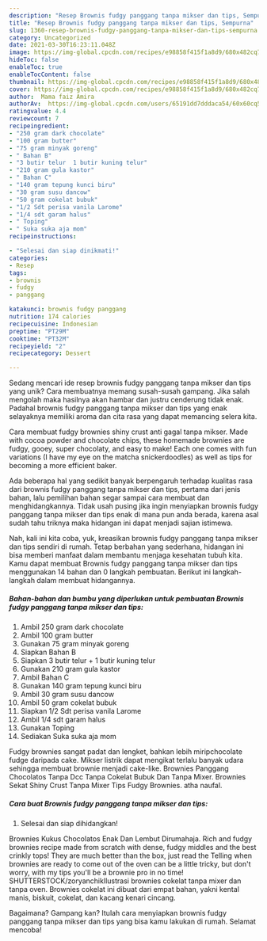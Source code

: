 ```yaml
---
description: "Resep Brownis fudgy panggang tanpa mikser dan tips, Sempurna"
title: "Resep Brownis fudgy panggang tanpa mikser dan tips, Sempurna"
slug: 1360-resep-brownis-fudgy-panggang-tanpa-mikser-dan-tips-sempurna
category: Uncategorized
date: 2021-03-30T16:23:11.048Z
image: https://img-global.cpcdn.com/recipes/e98858f415f1a8d9/680x482cq70/brownis-fudgy-panggang-tanpa-mikser-dan-tips-foto-resep-utama.jpg
hideToc: false
enableToc: true
enableTocContent: false
thumbnail: https://img-global.cpcdn.com/recipes/e98858f415f1a8d9/680x482cq70/brownis-fudgy-panggang-tanpa-mikser-dan-tips-foto-resep-utama.jpg
cover: https://img-global.cpcdn.com/recipes/e98858f415f1a8d9/680x482cq70/brownis-fudgy-panggang-tanpa-mikser-dan-tips-foto-resep-utama.jpg
author:  Mama faiz Amira
authorAv:  https://img-global.cpcdn.com/users/65191dd7dddaca54/60x60cq50/avatar.jpg
ratingvalue: 4.4
reviewcount: 7
recipeingredient:
- "250 gram dark chocolate"
- "100 gram butter"
- "75 gram minyak goreng"
- " Bahan B"
- "3 butir telur  1 butir kuning telur"
- "210 gram gula kastor"
- " Bahan C"
- "140 gram tepung kunci biru"
- "30 gram susu dancow"
- "50 gram cokelat bubuk"
- "1/2 Sdt perisa vanila Larome"
- "1/4 sdt garam halus"
- " Toping"
- " Suka suka aja mom"
recipeinstructions:

- "Selesai dan siap dinikmati!"
categories:
- Resep
tags:
- brownis
- fudgy
- panggang

katakunci: brownis fudgy panggang 
nutrition: 174 calories
recipecuisine: Indonesian
preptime: "PT29M"
cooktime: "PT32M"
recipeyield: "2"
recipecategory: Dessert

---
```



Sedang mencari ide resep brownis fudgy panggang tanpa mikser dan tips yang unik? Cara membuatnya memang susah-susah gampang. Jika salah mengolah maka hasilnya akan hambar dan justru cenderung tidak enak. Padahal brownis fudgy panggang tanpa mikser dan tips yang enak selayaknya memiliki aroma dan cita rasa yang dapat memancing selera kita.


Cara membuat fudgy brownies shiny crust anti gagal tanpa mikser. Made with cocoa powder and chocolate chips, these homemade brownies are fudgy, gooey, super chocolaty, and easy to make! Each one comes with fun variations (I have my eye on the matcha snickerdoodles) as well as tips for becoming a more efficient baker.

Ada beberapa hal yang sedikit banyak berpengaruh terhadap kualitas rasa dari brownis fudgy panggang tanpa mikser dan tips, pertama dari jenis bahan, lalu pemilihan bahan segar sampai cara membuat dan menghidangkannya. Tidak usah pusing jika ingin menyiapkan brownis fudgy panggang tanpa mikser dan tips enak di mana pun anda berada, karena asal sudah tahu triknya maka hidangan ini dapat menjadi sajian istimewa.


Nah, kali ini kita coba, yuk, kreasikan brownis fudgy panggang tanpa mikser dan tips sendiri di rumah. Tetap berbahan yang sederhana, hidangan ini bisa memberi manfaat dalam membantu menjaga kesehatan tubuh kita. Kamu dapat membuat Brownis fudgy panggang tanpa mikser dan tips menggunakan 14 bahan dan 0 langkah pembuatan. Berikut ini langkah-langkah dalam membuat hidangannya.

<!--inarticleads1-->

##### Bahan-bahan dan bumbu yang diperlukan untuk pembuatan Brownis fudgy panggang tanpa mikser dan tips:

1. Ambil 250 gram dark chocolate
1. Ambil 100 gram butter
1. Gunakan 75 gram minyak goreng
1. Siapkan  Bahan B
1. Siapkan 3 butir telur + 1 butir kuning telur
1. Gunakan 210 gram gula kastor
1. Ambil  Bahan C
1. Gunakan 140 gram tepung kunci biru
1. Ambil 30 gram susu dancow
1. Ambil 50 gram cokelat bubuk
1. Siapkan 1/2 Sdt perisa vanila Larome
1. Ambil 1/4 sdt garam halus
1. Gunakan  Toping
1. Sediakan  Suka suka aja mom


Fudgy brownies sangat padat dan lengket, bahkan lebih miripchocolate fudge daripada cake. Mikser listrik dapat mengikat terlalu banyak udara sehingga membuat brownie menjadi cake-like. Brownies Panggang Chocolatos Tanpa Dcc Tanpa Cokelat Bubuk Dan Tanpa Mixer. Brownies Sekat Shiny Crust Tanpa Mixer Tips Fudgy Brownies. atha naufal. 

<!--inarticleads2-->

##### Cara buat Brownis fudgy panggang tanpa mikser dan tips:


1. Selesai dan siap dihidangkan!

Brownies Kukus Chocolatos Enak Dan Lembut Dirumahaja. Rich and fudgy brownies recipe made from scratch with dense, fudgy middles and the best crinkly tops! They are much better than the box, just read the Telling when brownies are ready to come out of the oven can be a little tricky, but don&#39;t worry, with my tips you&#39;ll be a brownie pro in no time! SHUTTERSTOCK/zoryanchikIlustrasi brownies cokelat tanpa mixer dan tanpa oven. Brownies cokelat ini dibuat dari empat bahan, yakni kental manis, biskuit, cokelat, dan kacang kenari cincang. 

Bagaimana? Gampang kan? Itulah cara menyiapkan brownis fudgy panggang tanpa mikser dan tips yang bisa kamu lakukan di rumah. Selamat mencoba!
